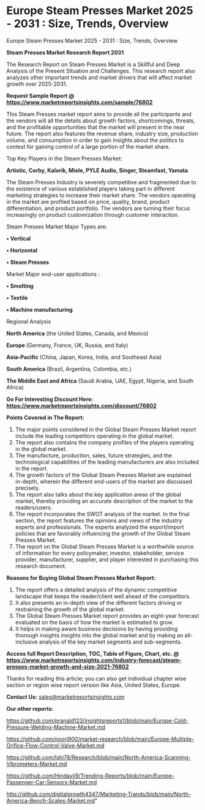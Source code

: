 # Europe Steam Presses Market 2025 - 2031 : Size, Trends, Overview
 Europe Steam Presses Market 2025 - 2031 : Size, Trends, Overview

<strong>Steam Presses Market Research Report 2031</strong>

The Research Report on Steam Presses Market is a Skillful and Deep Analysis of the Present Situation and Challenges. This research report also analyzes other important trends and market drivers that will affect market growth over 2025-2031.

<strong>Request Sample Report @ <a href=https://www.marketreportsinsights.com/sample/76802>https://www.marketreportsinsights.com/sample/76802</a></strong>

This Steam Presses market report aims to provide all the participants and the vendors will all the details about growth factors, shortcomings, threats, and the profitable opportunities that the market will present in the near future. The report also features the revenue share, industry size, production volume, and consumption in order to gain insights about the politics to contest for gaining control of a large portion of the market share.

Top Key Players in the Steam Presses Market:

<strong>Artistic, Corby, Kalorik, Miele, PYLE Audio, Singer, Steamfast, Yamata</strong>

The Steam Presses Industry is severely competitive and fragmented due to the existence of various established players taking part in different marketing strategies to increase their market share. The vendors operating in the market are profiled based on price, quality, brand, product differentiation, and product portfolio. The vendors are turning their focus increasingly on product customization through customer interaction.

Steam Presses Market Major Types are:

<strong>• Vertical

• Horizontal

• Steam Presses</strong>

Market Major end-user applications :

<strong>• Smelting

• Textile

• Machine manufacturing</strong>

Regional Analysis

</u><strong><b>North America</b></strong> (the United States, Canada, and Mexico)

<strong><b>Europe </b></strong>(Germany, France, UK, Russia, and Italy)

<strong><b>Asia-Pacific</b></strong> (China, Japan, Korea, India, and Southeast Asia)

<strong><b>South America</b></strong> (Brazil, Argentina, Colombia, etc.)

<strong><b>The Middle East and Africa</b></strong> (Saudi Arabia, UAE, Egypt, Nigeria, and South Africa)

<strong>Go For Interesting Discount Here: <a href=https://www.marketreportsinsights.com/discount/76802>https://www.marketreportsinsights.com/discount/76802</a></strong>

<strong>Points Covered in The Report:</strong>
<ol>
  <li>The major points considered in the Global Steam Presses Market report include the leading competitors operating in the global market.</li>
  <li>The report also contains the company profiles of the players operating in the global market.</li>
  <li>The manufacture, production, sales, future strategies, and the technological capabilities of the leading manufacturers are also included in the report.</li>
  <li>The growth factors of the Global Steam Presses Market are explained in-depth, wherein the different end-users of the market are discussed precisely.</li>
  <li>The report also talks about the key application areas of the global market, thereby providing an accurate description of the market to the readers/users.</li>
  <li>The report incorporates the SWOT analysis of the market. In the final section, the report features the opinions and views of the industry experts and professionals. The experts analyzed the export/import policies that are favorably influencing the growth of the Global Steam Presses Market.</li>
  <li>The report on the Global Steam Presses Market is a worthwhile source of information for every policymaker, investor, stakeholder, service provider, manufacturer, supplier, and player interested in purchasing this research document.</li>
</ol>
<strong>Reasons for Buying Global Steam Presses Market Report:</strong>

<ol>
  <li>The report offers a detailed analysis of the dynamic competitive landscape that keeps the reader/client well ahead of the competitors.</li>
  <li>It also presents an in-depth view of the different factors driving or restraining the growth of the global market.</li>
  <li>The Global Steam Presses Market report provides an eight-year forecast evaluated on the basis of how the market is estimated to grow.</li>
  <li>It helps in making aware business decisions by having providing thorough insights insights into the global market and by making an all-inclusive analysis of the key market segments and sub-segments.</li>
</ol>
<strong>Access full Report Description, TOC, Table of Figure, Chart, etc. @ <a href=https://www.marketreportsinsights.com/industry-forecast/steam-presses-market-growth-and-size-2021-76802>https://www.marketreportsinsights.com/industry-forecast/steam-presses-market-growth-and-size-2021-76802</a></strong>


Thanks for reading this article; you can also get individual chapter wise section or region wise report version like Asia, United States, Europe.

<strong>Contact Us:</strong>
sales@marketreportsinsights.com

<strong>Our other reports:</strong>

<a href=https://github.com/pranald123/insightsreports1/blob/main/Europe-Cold-Pressure-Welding-Machine-Market.md>https://github.com/pranald123/insightsreports1/blob/main/Europe-Cold-Pressure-Welding-Machine-Market.md</a>

<a href=https://github.com/noori900/market-research/blob/main/Europe-Multiple-Orifice-Flow-Control-Valve-Market.md>https://github.com/noori900/market-research/blob/main/Europe-Multiple-Orifice-Flow-Control-Valve-Market.md</a>

<a href=https://github.com/Ishi78/Research/blob/main/North-America-Scanning-Vibrometers-Market.md>https://github.com/Ishi78/Research/blob/main/North-America-Scanning-Vibrometers-Market.md</a>

<a href=https://github.com/Hindavii9/Trending-Reports/blob/main/Europe-Passenger-Car-Sensors-Market.md>https://github.com/Hindavii9/Trending-Reports/blob/main/Europe-Passenger-Car-Sensors-Market.md</a>

<a href=http://github.com/digitalgrowth4347/Marketing-Trands/blob/main/North-America-Bench-Scales-Market.md>http://github.com/digitalgrowth4347/Marketing-Trands/blob/main/North-America-Bench-Scales-Market.md</a>"
